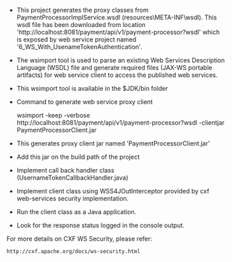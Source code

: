 * This project generates the proxy classes from PaymentProcessorImplService.wsdl (resources\META-INF\wsdl). This wsdl file has been downloaded from location 'http://localhost:8081/payment/api/v1/payment-processor?wsdl' which is exposed by web service project named '6_WS_With_UsenameTokenAuthentication'.

* The wsimport tool is used to parse an existing Web Services Description Language (WSDL) file and generate required files (JAX-WS portable artifacts) for web service client to access the published web services.

* This wsimport tool is available in the $JDK/bin folder

* Command to generate web service proxy client

	wsimport -keep -verbose http://localhost:8081/payment/api/v1/payment-processor?wsdl -clientjar PaymentProcessorClient.jar

* This generates proxy client jar named 'PaymentProcessorClient.jar'
 
* Add this jar on the build path of the project

* Implement call back handler class (UsernameTokenCallbackHandler.java)

* Implement client class using WSS4JOutInterceptor provided by cxf web-services security implementation.

* Run the client class as a Java application.

* Look for the response status logged in the console output.

For more details on CXF WS Security, please refer:

	http://cxf.apache.org/docs/ws-security.html